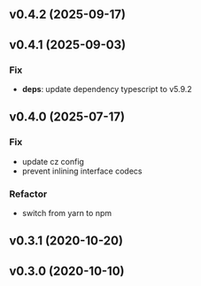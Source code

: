 ## v0.4.2 (2025-09-17)

## v0.4.1 (2025-09-03)

### Fix

- **deps**: update dependency typescript to v5.9.2

## v0.4.0 (2025-07-17)

### Fix

- update cz config
- prevent inlining interface codecs

### Refactor

- switch from yarn to npm

## v0.3.1 (2020-10-20)

## v0.3.0 (2020-10-10)
